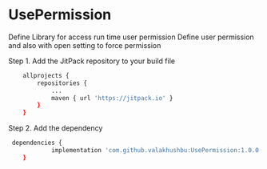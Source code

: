 # UsePermission
Define Library for access run time user permission
Define user permission and also with open setting to force permission

Step 1. Add the JitPack repository to your build file

```bash
	allprojects {
		repositories {
			...
			maven { url 'https://jitpack.io' }
		}
	}
 ```
 Step 2. Add the dependency
```bash
 dependencies {
	        implementation 'com.github.valakhushbu:UsePermission:1.0.0'
	}
 ```

